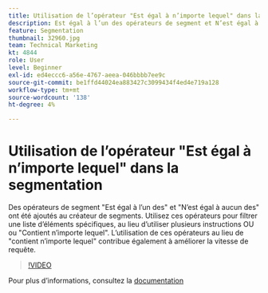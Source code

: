 ```yaml
---
title: Utilisation de l’opérateur "Est égal à n’importe lequel" dans la segmentation
description: Est égal à l’un des opérateurs de segment et N’est égal à aucun des opérateurs de segment a été ajouté au créateur de segments. Utilisez ces opérateurs pour filtrer une liste d’éléments spécifiques, au lieu d’utiliser plusieurs instructions OU ou Contient n’importe lequel. L’utilisation de ces opérateurs au lieu de contient l’un de permet d’améliorer également la vitesse de requête.
feature: Segmentation
thumbnail: 32960.jpg
team: Technical Marketing
kt: 4844
role: User
level: Beginner
exl-id: ed4eccc6-a56e-4767-aeea-046bbbb7ee9c
source-git-commit: be1ffd44024ea883427c3099434f4ed4e719a128
workflow-type: tm+mt
source-wordcount: '138'
ht-degree: 4%

---
```


# Utilisation de l’opérateur &quot;Est égal à n’importe lequel&quot; dans la segmentation

Des opérateurs de segment &quot;Est égal à l’un des&quot; et &quot;N’est égal à aucun des&quot; ont été ajoutés au créateur de segments. Utilisez ces opérateurs pour filtrer une liste d’éléments spécifiques, au lieu d’utiliser plusieurs instructions OU ou &quot;Contient n’importe lequel&quot;. L’utilisation de ces opérateurs au lieu de &quot;contient n’importe lequel&quot; contribue également à améliorer la vitesse de requête.

>[!VIDEO](https://video.tv.adobe.com/v/32960/?quality=12)

Pour plus d’informations, consultez la [documentation](https://experienceleague.adobe.com/docs/analytics/components/segmentation/segment-reference/seg-operators.html)
